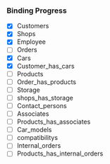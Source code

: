 ### Binding Progress
 - [x] Customers
 - [x] Shops
 - [x] Employee 
 - [ ] Orders
 - [x] Cars
 - [x] Customer_has_cars
 - [ ] Products
 - [ ] Order_has_products
 - [ ] Storage
 - [ ] shops_has_storage
 - [ ] Contact_persons
 - [ ] Associates
 - [ ] Products_has_associates
 - [ ] Car_models
 - [ ] compatibilitys
 - [ ] Internal_orders
 - [ ] Products_has_internal_orders
